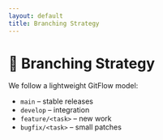 ```yaml
---
layout: default
title: Branching Strategy
---
```


# 🌿 Branching Strategy

We follow a lightweight GitFlow model:

- `main` – stable releases
- `develop` – integration
- `feature/<task>` – new work
- `bugfix/<task>` – small patches
